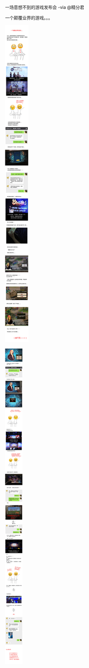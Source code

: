 一场意想不到的游戏发布会 -via @精分君

一个颠覆业界的游戏。。。

![01ba8485065e49bbb62a304831e17321.png](https://raw.githubusercontent.com/wxlzmt/cdn1/master/ext/qw/groups/10024/01ba8485065e49bbb62a304831e17321.png)

![c6de937a09a84772ba3388182b34111a.png](https://raw.githubusercontent.com/wxlzmt/cdn1/master/ext/qw/groups/10024/c6de937a09a84772ba3388182b34111a.png)
